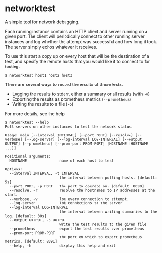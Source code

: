 # networktest

A simple tool for network debugging.

Each running instance contains an HTTP client and server running on a given port. The
client will periodically connect to other running server instances and log whether the
attempt was successful and how long it took. The server simply echos whatever it
receives.

To use this start a copy up on every host that will be the destination of a test, and
specify the remote hosts that you would like it to connect to for testing.
```
$ networktest host1 host2 host3
```

There are several ways to record the results of these tests:
- Logging the results to stderr, either a summary or all results (with `-v`)
- Exporting the results as prometheus metrics (`--prometheus`)
- Writing the results to a file (`-o`)

For more details, see the help.
```
$ networktest --help
Poll servers on other instances to test the network status.

Usage: main [--interval INTERVAL] [--port PORT] [--resolve] [--verbose] [--log-server] [--log-interval LOG-INTERVAL] [--output OUTPUT] [--prometheus] [--prom-port PROM-PORT] [HOSTNAME [HOSTNAME ...]]

Positional arguments:
  HOSTNAME               name of each host to test

Options:
  --interval INTERVAL, -t INTERVAL
                         the interval between polling hosts. [default: 5s]
  --port PORT, -p PORT   the port to operate on. [default: 8090]
  --resolve, -r          resolve the hostnames to IP addresses at the start.
  --verbose, -v          log every connection to attempt.
  --log-server           log connections to the server
  --log-interval LOG-INTERVAL
                         the interval between writing summaries to the log. [default: 30s]
  --output OUTPUT, -o OUTPUT
                         write the test results to the given file
  --prometheus           export the test results over prometheus
  --prom-port PROM-PORT
                         the port on which to export prometheus metrics. [default: 8091]
  --help, -h             display this help and exit
```